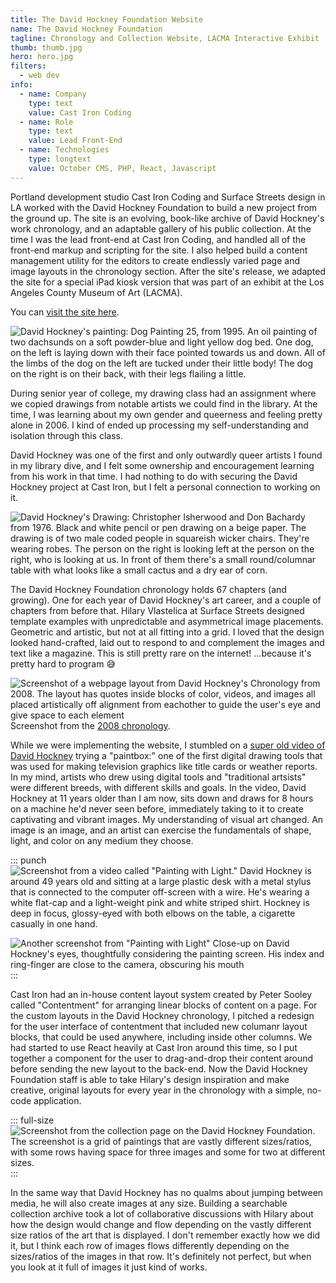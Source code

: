 ```yaml
---
title: The David Hockney Foundation Website
name: The David Hockney Foundation
tagline: Chronology and Collection Website, LACMA Interactive Exhibit
thumb: thumb.jpg
hero: hero.jpg
filters:
  - web dev
info:
  - name: Company
    type: text
    value: Cast Iron Coding
  - name: Role
    type: text
    value: Lead Front-End
  - name: Technologies
    type: longtext
    value: October CMS, PHP, React, Javascript
---
```


Portland development studio Cast Iron Coding and Surface Streets design in LA worked with the David Hockney Foundation to build a new project from the ground up. The site is an evolving, book-like archive of David Hockney's work chronology, and an adaptable gallery of his public collection.
At the time I was the lead front-end at Cast Iron Coding, and handled all of the front-end markup and scripting for the site. I also helped build a content management utility for the editors to create endlessly varied page and image layouts in the chronology section. After the site's release, we adapted the site for a special iPad kiosk version that was part of an exhibit at the Los Angeles County Museum of Art (LACMA).

You can [visit the site here](https://www.thedavidhockneyfoundation.org/).

![David Hockney's painting: Dog Painting 25, from 1995. An oil painting of two dachsunds on a soft powder-blue and light yellow dog bed. One dog, on the left is laying down with their face pointed towards us and down. All of the limbs of the dog on the left are tucked under their little body! The dog on the right is on their back, with their legs flailing a little.](dogs.jpg '@class[medium] Dog Painting 25, from 1995')

During senior year of college, my drawing class had an assignment where we copied drawings from notable artists we could find in the library. At the time, I was learning about my own gender and queerness and feeling pretty alone in 2006. I kind of ended up processing my self-understanding and isolation through this class.

David Hockney was one of the first and only outwardly queer artists I found in my library dive, and I felt some ownership and encouragement learning from his work in that time. I had nothing to do with securing the David Hockney project at Cast Iron, but I felt a personal connection to working on it.

![David Hockney's Drawing: Christopher Isherwood and Don Bachardy from 1976. Black and white pencil or pen drawing on a beige paper. The drawing is of two male coded people in squareish wicker chairs. They're wearing robes. The person on the right is looking left at the person on the right, who is looking at us. In front of them there's a small round/columnar table with what looks like a small cactus and a dry ear of corn.](christoper-and-don.jpg)

The David Hockney Foundation chronology holds 67 chapters (and growing). One for each year of David Hockney's art career, and a couple of chapters from before that. Hilary Vlastelica at Surface Streets designed template examples with unpredictable and asymmetrical image placements. Geometric and artistic, but not at all fitting into a grid. I loved that the design looked hand-crafted, laid out to respond to and complement the images and text like a magazine. This is still pretty rare on the internet! ...because it's pretty hard to program 😅

![Screenshot of a webpage layout from David Hockney's Chronology from 2008. The layout has quotes inside blocks of color, videos, and images all placed artistically off alignment from eachother to guide the user's eye and give space to each element](magazine.jpg) Screenshot from the [2008 chronology](https://www.thedavidhockneyfoundation.org/chronology/2008).

While we were implementing the website, I stumbled on a [super old video of David Hockney](https://www.youtube.com/watch?v=b-JpI4egl2o) trying a "paintbox:" one of the first digital drawing tools that was used for making television graphics like title cards or weather reports. In my mind, artists who drew using digital tools and "traditional artsists" were different breeds, with different skills and goals. In the video, David Hockney at 11 years older than I am now, sits down and draws for 8 hours on a machine he'd never seen before, immediately taking to it to create captivating and vibrant images. My understanding of visual art changed. An image is an image, and an artist can exercise the fundamentals of shape, light, and color on any medium they choose.

::: punch
![Screenshot from a video called "Painting with Light." David Hockney is around 49 years old and sitting at a large plastic desk with a metal stylus that is connected to the computer off-screen with a wire. He's wearing a white flat-cap and a light-weight pink and white striped shirt. Hockney is deep in focus, glossy-eyed with both elbows on the table, a cigarette casually in one hand.](paintbox-mid.jpg)

![Another screenshot from "Painting with Light" Close-up on David Hockney's eyes, thoughtfully considering the painting screen. His index and ring-finger are close to the camera, obscuring his mouth](paintbox-close.jpg)
:::

Cast Iron had an in-house content layout system created by Peter Sooley called "Contentment" for arranging linear blocks of content on a page. For the custom layouts in the David Hockney chronology, I pitched a redesign for the user interface of contentment that included new columanr layout blocks, that could be used anywhere, including inside other columns. We had started to use React heavily at Cast Iron around this time, so I put together a component for the user to drag-and-drop their content around before sending the new layout to the back-end. Now the David Hockney Foundation staff is able to take Hilary's design inspiration and make creative, original layouts for every year in the chronology with a simple, no-code application.

::: full-size
![Screenshot from the collection page on the David Hockney Foundation. The screenshot is a grid of paintings that are vastly different sizes/ratios, with some rows having space for three images and some for two at different sizes.](collection.jpg)
:::

In the same way that David Hockney has no qualms about jumping between media, he will also create images at any size. Building a searchable collection archive took a lot of collaborative discussions with Hilary about how the design would change and flow depending on the vastly different size ratios of the art that is displayed. I don't remember exactly how we did it, but I think each row of images flows differently depending on the sizes/ratios of the images in that row. It's definitely not perfect, but when you look at it full of images it just kind of works.
